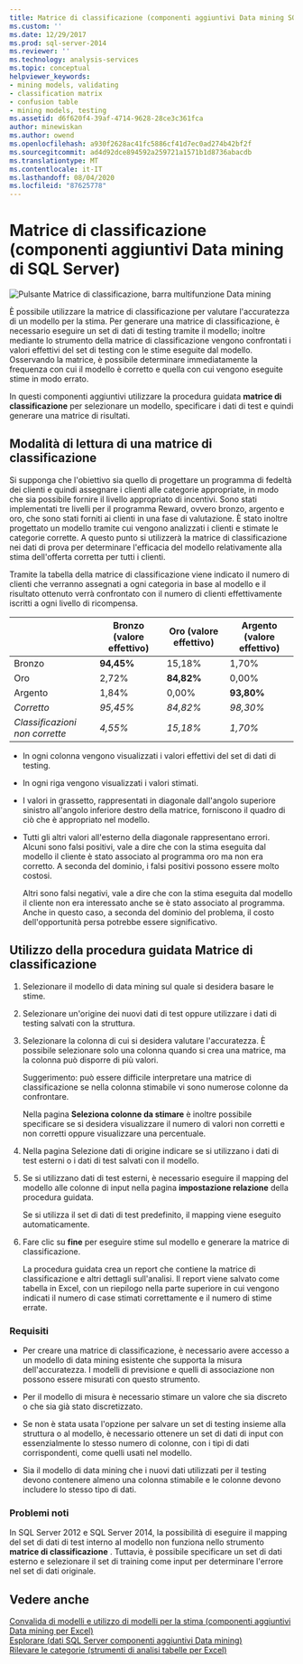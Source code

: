```yaml
---
title: Matrice di classificazione (componenti aggiuntivi Data mining SQL Server) | Microsoft Docs
ms.custom: ''
ms.date: 12/29/2017
ms.prod: sql-server-2014
ms.reviewer: ''
ms.technology: analysis-services
ms.topic: conceptual
helpviewer_keywords:
- mining models, validating
- classification matrix
- confusion table
- mining models, testing
ms.assetid: d6f620f4-39af-4714-9628-28ce3c361fca
author: minewiskan
ms.author: owend
ms.openlocfilehash: a930f2628ac41fc5886cf41d7ec0ad274b42bf2f
ms.sourcegitcommit: ad4d92dce894592a259721a1571b1d8736abacdb
ms.translationtype: MT
ms.contentlocale: it-IT
ms.lasthandoff: 08/04/2020
ms.locfileid: "87625778"
---
```

# <a name="classification-matrix-sql-server-data-mining-add-ins"></a>Matrice di classificazione (componenti aggiuntivi Data mining di SQL Server)
  ![Pulsante Matrice di classificazione, barra multifunzione Data mining](media/dmc-cmatrix.gif "Pulsante Matrice di classificazione, barra multifunzione Data mining")  
  
 È possibile utilizzare la matrice di classificazione per valutare l'accuratezza di un modello per la stima. Per generare una matrice di classificazione, è necessario eseguire un set di dati di testing tramite il modello; inoltre mediante lo strumento della matrice di classificazione vengono confrontati i valori effettivi del set di testing con le stime eseguite dal modello. Osservando la matrice, è possibile determinare immediatamente la frequenza con cui il modello è corretto e quella con cui vengono eseguite stime in modo errato.  
  
 In questi componenti aggiuntivi utilizzare la procedura guidata **matrice di classificazione** per selezionare un modello, specificare i dati di test e quindi generare una matrice di risultati.  
  
## <a name="how-to-read-a-classification-matrix"></a>Modalità di lettura di una matrice di classificazione  
 Si supponga che l'obiettivo sia quello di progettare un programma di fedeltà dei clienti e quindi assegnare i clienti alle categorie appropriate, in modo che sia possibile fornire il livello appropriato di incentivi. Sono stati implementati tre livelli per il programma Reward, ovvero bronzo, argento e oro, che sono stati forniti ai clienti in una fase di valutazione. È stato inoltre progettato un modello tramite cui vengono analizzati i clienti e stimate le categorie corrette. A questo punto si utilizzerà la matrice di classificazione nei dati di prova per determinare l'efficacia del modello relativamente alla stima dell'offerta corretta per tutti i clienti.  
  
 Tramite la tabella della matrice di classificazione viene indicato il numero di clienti che verranno assegnati a ogni categoria in base al modello e il risultato ottenuto verrà confrontato con il numero di clienti effettivamente iscritti a ogni livello di ricompensa.  
  
||Bronzo (valore effettivo)|Oro (valore effettivo)|Argento (valore effettivo)|  
|-|-----------------------|---------------------|-----------------------|  
|Bronzo|**94,45%**|15,18%|1,70%|  
|Oro|2,72%|**84,82%**|0,00%|  
|Argento|1,84%|0,00%|**93,80%**|  
|*Corretto*|*95,45%*|*84,82%*|*98,30%*|  
|*Classificazioni non corrette*|*4,55%*|*15,18%*|*1,70%*|  
  
-   In ogni colonna vengono visualizzati i valori effettivi del set di dati di testing.  
  
-   In ogni riga vengono visualizzati i valori stimati.  
  
-   I valori in grassetto, rappresentati in diagonale dall'angolo superiore sinistro all'angolo inferiore destro della matrice, forniscono il quadro di ciò che è appropriato nel modello.  
  
-   Tutti gli altri valori all'esterno della diagonale rappresentano errori. Alcuni sono falsi positivi, vale a dire che con la stima eseguita dal modello il cliente è stato associato al programma oro ma non era corretto.  A seconda del dominio, i falsi positivi possono essere molto costosi.  
  
     Altri sono falsi negativi, vale a dire che con la stima eseguita dal modello il cliente non era interessato anche se è stato associato al programma. Anche in questo caso, a seconda del dominio del problema, il costo dell'opportunità persa potrebbe essere significativo.  
  
## <a name="using-the-classification-matrix-wizard"></a>Utilizzo della procedura guidata Matrice di classificazione  
  
1.  Selezionare il modello di data mining sul quale si desidera basare le stime.  
  
2.  Selezionare un'origine dei nuovi dati di test oppure utilizzare i dati di testing salvati con la struttura.  
  
3.  Selezionare la colonna di cui si desidera valutare l'accuratezza. È possibile selezionare solo una colonna quando si crea una matrice, ma la colonna può disporre di più valori.  
  
     Suggerimento: può essere difficile interpretare una matrice di classificazione se nella colonna stimabile vi sono numerose colonne da confrontare.  
  
     Nella pagina **Seleziona colonne da stimare** è inoltre possibile specificare se si desidera visualizzare il numero di valori non corretti e non corretti oppure visualizzare una percentuale.  
  
4.  Nella pagina Selezione dati di origine indicare se si utilizzano i dati di test esterni o i dati di test salvati con il modello.  
  
5.  Se si utilizzano dati di test esterni, è necessario eseguire il mapping del modello alle colonne di input nella pagina **impostazione relazione** della procedura guidata.  
  
     Se si utilizza il set di dati di test predefinito, il mapping viene eseguito automaticamente.  
  
6.  Fare clic su **fine** per eseguire stime sul modello e generare la matrice di classificazione.  
  
     La procedura guidata crea un report che contiene la matrice di classificazione e altri dettagli sull'analisi. Il report viene salvato come tabella in Excel, con un riepilogo nella parte superiore in cui vengono indicati il numero di case stimati correttamente e il numero di stime errate.  
  
### <a name="requirements"></a>Requisiti  
  
-   Per creare una matrice di classificazione, è necessario avere accesso a un modello di data mining esistente che supporta la misura dell'accuratezza. I modelli di previsione e quelli di associazione non possono essere misurati con questo strumento.  
  
-   Per il modello di misura è necessario stimare un valore che sia discreto o che sia già stato discretizzato.  
  
-   Se non è stata usata l'opzione per salvare un set di testing insieme alla struttura o al modello, è necessario ottenere un set di dati di input con essenzialmente lo stesso numero di colonne, con i tipi di dati corrispondenti, come quelli usati nel modello.  
  
-   Sia il modello di data mining che i nuovi dati utilizzati per il testing devono contenere almeno una colonna stimabile e le colonne devono includere lo stesso tipo di dati.  
  
### <a name="known-issues"></a>Problemi noti  
 In SQL Server 2012 e SQL Server 2014, la possibilità di eseguire il mapping del set di dati di test interno al modello non funziona nello strumento **matrice di classificazione** . Tuttavia, è possibile specificare un set di dati esterno e selezionare il set di training come input per determinare l'errore nel set di dati originale.  
  
## <a name="see-also"></a>Vedere anche  
 [Convalida di modelli e utilizzo di modelli per la stima &#40;componenti aggiuntivi Data mining per Excel&#41;](validating-models-and-using-models-for-prediction-data-mining-add-ins-for-excel.md)   
 [Esplorare &#40;dati SQL Server componenti aggiuntivi Data mining&#41;](explore-data-sql-server-data-mining-add-ins.md)   
 [Rilevare le categorie &#40;strumenti di analisi tabelle per Excel&#41;](detect-categories-table-analysis-tools-for-excel.md)  
  
  
